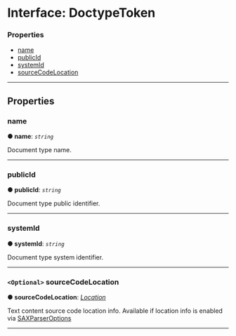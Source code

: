 # Interface: DoctypeToken

### Properties

* [name](#name)
* [publicId](#publicid)
* [systemId](#systemid)
* [sourceCodeLocation](#sourcecodelocation)

---

## Properties

<a id="name"></a>

###  name

**● name**: *`string`*

Document type name.

___
<a id="publicid"></a>

###  publicId

**● publicId**: *`string`*

Document type public identifier.

___
<a id="systemid"></a>

###  systemId

**● systemId**: *`string`*

Document type system identifier.

___


<a id="sourcecodelocation"></a>

### `<Optional>` sourceCodeLocation

**● sourceCodeLocation**: *[Location](../../../parse5/docs/source-code-location/location.md)*

Text content source code location info. Available if location info is enabled via [SAXParserOptions](../sax-parser-options.md)

___
